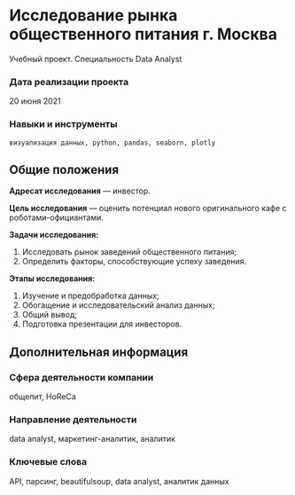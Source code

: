 # Исследование рынка общественного питания г. Москва
Учебный проект. Специальность Data Analyst

### Дата реализации проекта

20 июня 2021

### Навыки и инструменты

    визуализация данных, python, pandas, seaborn, plotly

## Общие положения

**Адресат исследования** — инвестор.

**Цель исследования** — оценить потенциал нового оригинального кафе с роботами-официантами.

**Задачи исследования:**

1. Исследовать рынок заведений общественного питания;
2. Определить факторы, способствующие успеху заведения.

**Этапы исследования:**

1. Изучение и предобработка данных;
2. Обогащение и исследовательский анализ данных;
3. Общий вывод;
4. Подготовка презентации для инвесторов.

## Дополнительная информация

### Сфера деятельности компании

общепит, HoReCa

### Направление деятельности

data analyst, маркетинг-аналитик, аналитик

### Ключевые слова

API, парсинг, beautifulsoup, data analyst, аналитик данных
